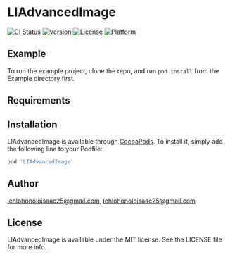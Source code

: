 # LIAdvancedImage

[![CI Status](https://img.shields.io/travis/lehlohonoloisaac25@gmail.com/LIAdvancedImage.svg?style=flat)](https://travis-ci.org/lehlohonoloisaac25@gmail.com/LIAdvancedImage)
[![Version](https://img.shields.io/cocoapods/v/LIAdvancedImage.svg?style=flat)](https://cocoapods.org/pods/LIAdvancedImage)
[![License](https://img.shields.io/cocoapods/l/LIAdvancedImage.svg?style=flat)](https://cocoapods.org/pods/LIAdvancedImage)
[![Platform](https://img.shields.io/cocoapods/p/LIAdvancedImage.svg?style=flat)](https://cocoapods.org/pods/LIAdvancedImage)

## Example

To run the example project, clone the repo, and run `pod install` from the Example directory first.

## Requirements

## Installation

LIAdvancedImage is available through [CocoaPods](https://cocoapods.org). To install
it, simply add the following line to your Podfile:

```ruby
pod 'LIAdvancedImage'
```

## Author

lehlohonoloisaac25@gmail.com, lehlohonoloisaac25@gmail.com

## License

LIAdvancedImage is available under the MIT license. See the LICENSE file for more info.
